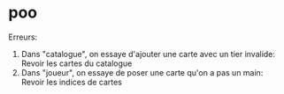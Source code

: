 # poo

Erreurs:
1. Dans "catalogue", on essaye d'ajouter une carte avec un tier invalide: Revoir les cartes du catalogue
2. Dans "joueur", on essaye de poser une carte qu'on a pas un main: Revoir les indices de cartes

